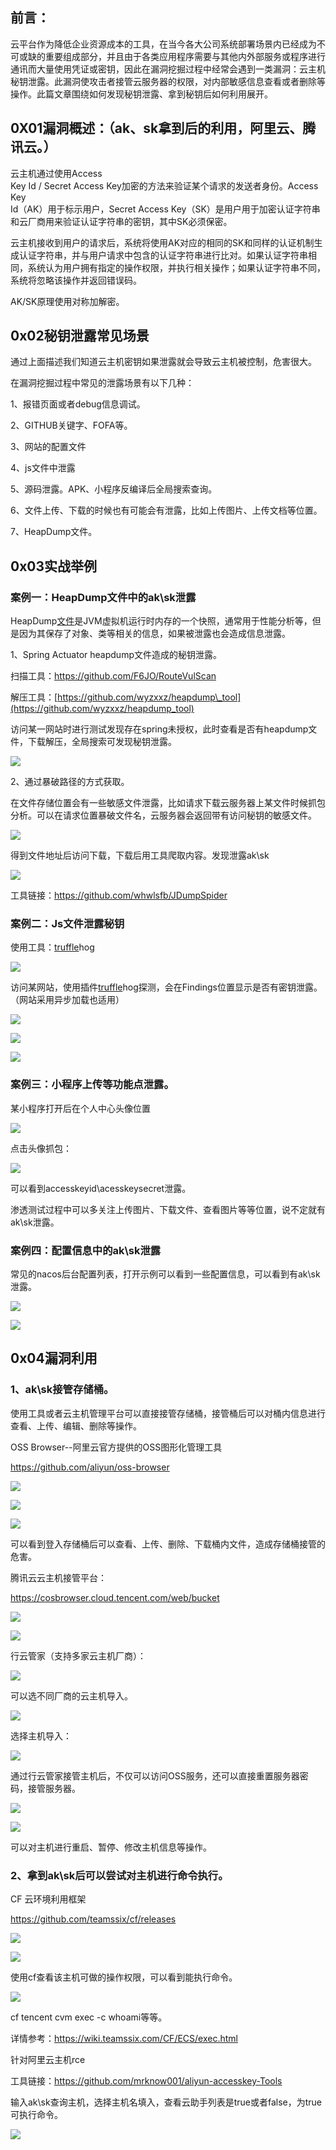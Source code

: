 前言：
---

云平台作为降低企业资源成本的工具，在当今各大公司系统部署场景内已经成为不可或缺的重要组成部分，并且由于各类应用程序需要与其他内外部服务或程序进行通讯而大量使用凭证或密钥，因此在漏洞挖掘过程中经常会遇到一类漏洞：云主机秘钥泄露。此漏洞使攻击者接管云服务器的权限，对内部敏感信息查看或者删除等操作。此篇文章围绕如何发现秘钥泄露、拿到秘钥后如何利用展开。

0X01漏洞概述：（ak、sk拿到后的利用，阿里云、腾讯云。）
-------------------------------

云主机通过使用Access  
Key Id / Secret Access Key加密的方法来验证某个请求的发送者身份。Access Key  
Id（AK）用于标示用户，Secret Access Key（SK）是用户用于加密认证字符串和云厂商用来验证认证字符串的密钥，其中SK必须保密。

云主机接收到用户的请求后，系统将使用AK对应的相同的SK和同样的认证机制生成认证字符串，并与用户请求中包含的认证字符串进行比对。如果认证字符串相同，系统认为用户拥有指定的操作权限，并执行相关操作；如果认证字符串不同，系统将忽略该操作并返回错误码。

AK/SK原理使用对称加解密。

0x02秘钥泄露常见场景
------------

通过上面描述我们知道云主机密钥如果泄露就会导致云主机被控制，危害很大。

在漏洞挖掘过程中常见的泄露场景有以下几种：

1、报错页面或者debug信息调试。

2、GITHUB关键字、FOFA等。

3、网站的配置文件

4、js文件中泄露

5、源码泄露。APK、小程序反编译后全局搜索查询。

6、文件上传、下载的时候也有可能会有泄露，比如上传图片、上传文档等位置。

7、HeapDump文件。

0x03实战举例
--------

### 案例一：HeapDump文件中的ak\\sk泄露

HeapDump[文件](https://www.eolink.com/news/tags-985.html)是JVM虚拟机运行时内存的一个快照，通常用于性能分析等，但是因为其保存了对象、类等相关的信息，如果被泄露也会造成信息泄露。

1、Spring Actuator heapdump文件造成的秘钥泄露。

扫描工具：<https://github.com/F6JO/RouteVulScan>

解压工具：[https://github.com/wyzxxz/heapdump\_tool](https://github.com/wyzxxz/heapdump_tool)

访问某一网站时进行测试发现存在spring未授权，此时查看是否有heapdump文件，下载解压，全局搜索可发现秘钥泄露。

![](https://shs3.b.qianxin.com/butian_public/f147875cc25d7241341ae52bd035591adb9ab4df804be.jpg)

2、通过暴破路径的方式获取。

在文件存储位置会有一些敏感文件泄露，比如请求下载云服务器上某文件时候抓包分析。可以在请求位置暴破文件名，云服务器会返回带有访问秘钥的敏感文件。

![](https://shs3.b.qianxin.com/butian_public/f94228838f1b811890fc4478d8fd4674090f17f17b732.jpg)

得到文件地址后访问下载，下载后用工具爬取内容。发现泄露ak\\sk

![](https://shs3.b.qianxin.com/butian_public/f338368e6087b8ff1cda7998be3a780966035e63c46f6.jpg)

工具链接：<https://github.com/whwlsfb/JDumpSpider>

### 案例二：Js文件泄露秘钥

使用工具：[truffle](https://cn-sec.com/archives/tag/truffle)hog

![](https://shs3.b.qianxin.com/butian_public/f8631887207d9fdc52bd90d25d01b554a8a649cd97696.jpg)

访问某网站，使用插件[truffle](https://cn-sec.com/archives/tag/truffle)hog探测，会在Findings位置显示是否有密钥泄露。（网站采用异步加载也适用）

![](https://shs3.b.qianxin.com/butian_public/f67232448d23f53ba1e2c22bd6f06f81f2bd4a86f4290.jpg)

![](https://shs3.b.qianxin.com/butian_public/f208322f7f132490a4ad0f5ac8d0b52c8a9bdbc1d4b17.jpg)

![](https://shs3.b.qianxin.com/butian_public/f962666f0089dec9d9631bd7ea3893216765d4ac63195.jpg)

### 案例三：小程序上传等功能点泄露。

某小程序打开后在个人中心头像位置

![](https://shs3.b.qianxin.com/butian_public/f983987ddc7a8eb8341854c2210cc3e33622be4e5e07f.jpg)

点击头像抓包：

![](https://shs3.b.qianxin.com/butian_public/f627154144fc63efdee30887097770f816874783065bf.jpg)

可以看到accesskeyid\\acesskeysecret泄露。

渗透测试过程中可以多关注上传图片、下载文件、查看图片等等位置，说不定就有ak\\sk泄露。

### 案例四：配置信息中的ak\\sk泄露

常见的nacos后台配置列表，打开示例可以看到一些配置信息，可以看到有ak\\sk泄露。

![](https://shs3.b.qianxin.com/butian_public/f470937b3f270b909ac697d27460ec6038db9586af834.jpg)

![](https://shs3.b.qianxin.com/butian_public/f228364523d272903864738adeec08958e18b9e3d7fd1.jpg)

0x04漏洞利用
--------

### 1、ak\\sk接管存储桶。

使用工具或者云主机管理平台可以直接接管存储桶，接管桶后可以对桶内信息进行查看、上传、编辑、删除等操作。

OSS Browser--阿里云官方提供的OSS图形化管理工具

<https://github.com/aliyun/oss-browser>

![](https://shs3.b.qianxin.com/butian_public/f6664467e972e705e87828473b00136ab5fb517ad1390.jpg)

![](https://shs3.b.qianxin.com/butian_public/f821245725ae0dd87e1908c67ab19cec4053674424de8.jpg)

![](https://shs3.b.qianxin.com/butian_public/f4135072f0d64b212c91164da77290b32b939ac9c74e7.jpg)

可以看到登入存储桶后可以查看、上传、删除、下载桶内文件，造成存储桶接管的危害。

腾讯云云主机接管平台：

<https://cosbrowser.cloud.tencent.com/web/bucket>

![](https://shs3.b.qianxin.com/butian_public/f190404b632926c806770e2c5e621346249847ba9868c.jpg)

![](https://shs3.b.qianxin.com/butian_public/f304298a205659f5524b29d2884b868d62bf170c2f39b.jpg)

行云管家（支持多家云主机厂商）：

![](https://shs3.b.qianxin.com/butian_public/f343936eb8d9e1bcac4972970df4c01bc36526231ec46.jpg)

可以选不同厂商的云主机导入。

![](https://shs3.b.qianxin.com/butian_public/f60563660ad3ede3083589bff24bc1f1de433faeed752.jpg)

选择主机导入：

![](https://shs3.b.qianxin.com/butian_public/f51705683222a31017a1983d59152ceaa8d752112c27a.jpg)

通过行云管家接管主机后，不仅可以访问OSS服务，还可以直接重置服务器密码，接管服务器。

![](https://shs3.b.qianxin.com/butian_public/f683496312fcb9be47d4a6ed2b7c2972dcf0d3ddc9fb8.jpg)

![](https://shs3.b.qianxin.com/butian_public/f29736349db7c86d7466e21e7232fcbc8d17126c94c93.jpg)

可以对主机进行重启、暂停、修改主机信息等操作。

### 2、拿到ak\\sk后可以尝试对主机进行命令执行。

CF 云环境利用框架

<https://github.com/teamssix/cf/releases>

![](https://shs3.b.qianxin.com/butian_public/f432955fc259b4cbb866940e85582b27936ba4c4630b8.jpg)

![](https://shs3.b.qianxin.com/butian_public/f740597747c79bd57540a2a29541a611150c4a82f3b18.jpg)

使用cf查看该主机可做的操作权限，可以看到能执行命令。

![](https://shs3.b.qianxin.com/butian_public/f570090012d18b9888edd90a2e7263fe5c5f628335b26.jpg)

cf tencent cvm exec -c whoami等等。

详情参考：<https://wiki.teamssix.com/CF/ECS/exec.html>

针对阿里云主机rce

工具链接：<https://github.com/mrknow001/aliyun-accesskey-Tools>

输入ak\\sk查询主机，选择主机名填入，查看云助手列表是true或者false，为true可执行命令。

![](https://shs3.b.qianxin.com/butian_public/f789036ca4397cb040b0ec0560e1608568107cac4c7a7.jpg)